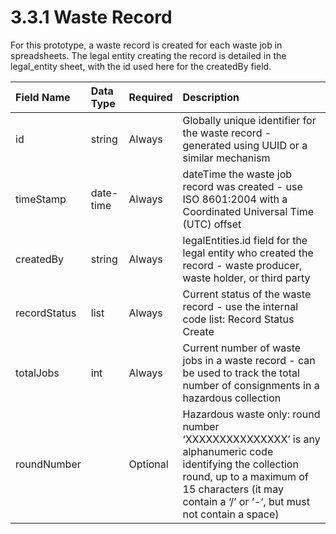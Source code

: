 3.3.1 Waste Record
=======
For this prototype, a waste record is created for each waste job in spreadsheets. The legal entity creating the record is detailed in the legal_entity sheet, with the id used here for the createdBy field.

|Field Name|Data Type|Required|Description|
|:---|:---|:---|:---|
|id|string|Always|Globally unique identifier for the waste record - generated using UUID or a similar mechanism|
|timeStamp|date-time|Always|dateTime the waste job record was created - use ISO 8601:2004 with a Coordinated Universal Time (UTC) offset|
|createdBy|string|Always|legalEntities.id field for the legal entity who created the record - waste producer, waste holder, or third party|
|recordStatus|list|Always|Current status of the waste record - use the internal code list: Record Status Create|
|totalJobs|int|Always|Current number of waste jobs in a waste record - can be used to track the total number of consignments in a hazardous collection|
|roundNumber||Optional|Hazardous waste only: round number ‘XXXXXXXXXXXXXXX’ is any alphanumeric code identifying the collection round, up to a maximum of 15 characters (it may contain a ‘/’ or ‘-‘, but must not contain a space)|
